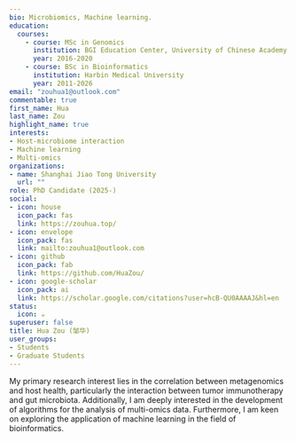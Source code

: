 ```yaml
---
bio: Microbiomics, Machine learning.
education:
  courses:
    - course: MSc in Genomics
      institution: BGI Education Center, University of Chinese Academy of Sciences
      year: 2016-2020
    - course: BSc in Bioinformatics
      institution: Harbin Medical University
      year: 2011-2026
email: "zouhua1@outlook.com"
commentable: true
first_name: Hua
last_name: Zou
highlight_name: true
interests:
- Host-microbiome interaction
- Machine learning
- Multi-omics
organizations:
- name: Shanghai Jiao Tong University
  url: ""
role: PhD Candidate (2025-)
social:
- icon: house
  icon_pack: fas
  link: https://zouhua.top/
- icon: envelope
  icon_pack: fas
  link: mailto:zouhua1@outlook.com
- icon: github
  icon_pack: fab
  link: https://github.com/HuaZou/   
- icon: google-scholar
  icon_pack: ai
  link: https://scholar.google.com/citations?user=hcB-QU0AAAAJ&hl=en
status:
  icon: ☕️
superuser: false
title: Hua Zou (邹华)
user_groups:
- Students
- Graduate Students
---
```


My primary research interest lies in the correlation between metagenomics and host health, particularly the interaction between tumor immunotherapy and gut microbiota. Additionally, I am deeply interested in the development of algorithms for the analysis of multi-omics data. Furthermore, I am keen on exploring the application of machine learning in the field of bioinformatics.